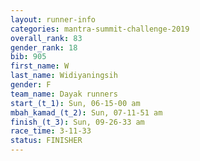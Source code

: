 ```yaml
---
layout: runner-info 
categories: mantra-summit-challenge-2019 
overall_rank: 83
gender_rank: 18
bib: 905
first_name: W
last_name: Widiyaningsih
gender: F
team_name: Dayak runners
start_(t_1): Sun, 06-15-00 am
mbah_kamad_(t_2): Sun, 07-11-51 am
finish_(t_3): Sun, 09-26-33 am
race_time: 3-11-33
status: FINISHER
---
```

